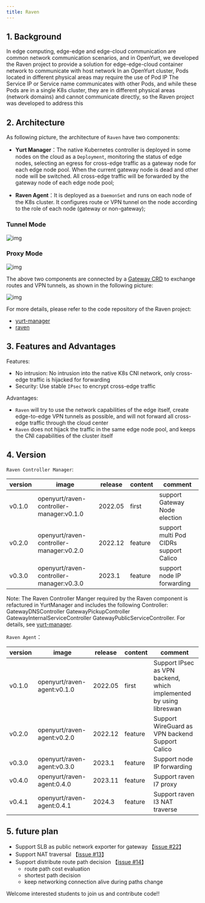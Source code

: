 ```yaml
---
title: Raven
---
```


## 1. Background

In edge computing, edge-edge and edge-cloud communication are common network communication scenarios, and in OpenYurt, we developed the Raven project to provide a solution for edge-edge-cloud container network to communicate with host network In an OpenYurt cluster, Pods located in different physical areas may require the use of Pod IP The Service IP or Service name communicates with other Pods, and while these Pods are in a single K8s cluster, they are in different physical areas (network domains) and cannot communicate directly, so the Raven project was developed to address this

## 2. Architecture

As following picture, the architecture of `Raven` have two components:

- **Yurt Manager**：The native Kubernetes controller is deployed in some nodes on the cloud as a `Deployment`, monitoring the status of edge nodes, selecting an egress for cross-edge traffic as a gateway node for each edge node pool. When the current gateway node is dead and other node will be switched. All cross-edge traffic will be forwarded by the gateway node of each edge node pool;

- **Raven Agent**：It is deployed as a `DaemonSet` and runs on each node of the K8s cluster. It configures route or VPN tunnel on the node according to the role of each node (gateway or non-gateway);

### Tunnel Mode
![img](../../../static/img/docs/core-concepts/raven-tunnel.png)

### Proxy Mode
![img](../../../static/img/docs/core-concepts/raven-proxy.png)


The above two components are connected by a [Gateway CRD](https://github.com/openyurtio/raven-controller-manager/blob/main/pkg/ravencontroller/apis/raven/v1alpha1/gateway_types.go) to exchange routes and VPN tunnels, as shown in the following picture:

![img](../../../static/img/docs/core-concepts/raven-sequence-diag.png)

For more details, please refer to the code repository of the Raven project:

- [yurt-manager](https://github.com/openyurtio/openyurt)
- [raven](https://github.com/openyurtio/raven)

## 3. Features and Advantages

Features:

- No intrusion: No intrusion into the native K8s CNI network, only cross-edge traffic is hijacked for forwarding
- Security: Use stable `IPsec` to encrypt cross-edge traffic

Advantages:

- `Raven` will try to use the network capabilities of the edge itself, create edge-to-edge VPN tunnels as possible, and will not forward all cross-edge traffic through the cloud center
- `Raven` does not hijack the traffic in the same edge node pool, and keeps the CNI capabilities of the cluster itself

## 4. Version

`Raven Controller Manager`:

| version | image                                    | release | content | comment                                      |
|---------|------------------------------------------|---------|---------|----------------------------------------------|
| v0.1.0  | openyurt/raven-controller-manager:v0.1.0 | 2022.05 | first   | support Gateway Node election                |
| v0.2.0  | openyurt/raven-controller-manager:v0.2.0 | 2022.12 | feature | support multi Pod CIDRs <br/> support Calico |
| v0.3.0  | openyurt/raven-controller-manager:v0.3.0 | 2023.1  | feature | support node IP forwarding                   |

Note: The Raven Controller Manger required by the Raven component is refactured in YurtManager and includes the following Controller: GatewayDNSController GatewayPickupController GatewayInternalServiceController GatewayPublicServiceController. For details, see [yurt-manager](./yurt-manager.md).

`Raven Agent`：

| version | image                       | release | content | comment                                                            |
|---------|-----------------------------|---------|---------|--------------------------------------------------------------------|
| v0.1.0  | openyurt/raven-agent:v0.1.0 | 2022.05 | first   | Support IPsec as VPN backend, which implemented by using libreswan |
| v0.2.0  | openyurt/raven-agent:v0.2.0 | 2022.12 | feature | Support WireGuard as VPN backend<br/>Support Calico                |
| v0.3.0  | openyurt/raven-agent:v0.3.0 | 2023.1  | feature    | Support node IP forwarding                                         |
| v0.4.0  | openyurt/raven-agent:0.4.0  | 2023.11 | feature    | Support raven l7 proxy                                             |
| v0.4.1  | openyurt/raven-agent:0.4.1  | 2024.3  | feature    | Support raven l3 NAT traverse                                      |
## 5. future plan

- Support SLB as public network exporter for gateway  【[issue #22](https://github.com/openyurtio/raven/issues/22)】 
- Support NAT traversal 【[issue #13](https://github.com/openyurtio/raven/issues/13)】 
- Support distribute route path decision 【[issue #14](https://github.com/openyurtio/raven/issues/14)】
  - route path cost evaluation
  - shortest path decision 
  - keep networking connection alive during paths change

Welcome interested students to join us and contribute code!!
